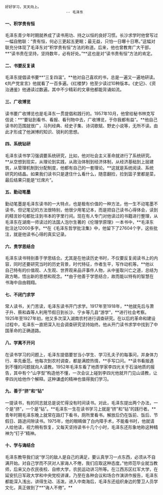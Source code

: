 

```
好好学习，天天向上。
							-- 毛泽东
```



#### **一、积学贵有恒**



毛泽东青少年时期就养成了读书用功、持之以恒的良好习惯。长沙求学时他曾写过一幅自勉联：“贵有恒，何必三更起五更眠；最无益，只怕一日曝十日寒。”这幅对联充分体现了毛泽东对“积学贵有恒”方法的称道。后来，他也曾教育广大干部，**“读书贵在坚持，坚持数年，必有好处。”**这也是对“读书贵有恒”方法的肯定。



#### **二、书要反复读**



毛泽东提倡读书要**“三复四温”。**他对自己喜欢的书，总是一遍又一遍地研读。《共产党宣言》他就看了一百多遍。《红楼梦》他至少读过10种版本。《史记》、《资治通鉴》他通读过数遍。其中不少精彩的文章他都能背诵如流。



#### **三、广收博览**



读书要广收博览也是毛泽东一贯提倡和践行的。1957年10月，他曾给秘书林克写信说：**“要钻到看书、看报、看刊物中去，广收博览，于你我都有益”。**他自己读书的范围就很广，马列经典、经史子集、诗词歌赋、野史小说等，无所不读。由此才形成了他渊博的知识、锐利的思想。



#### **四、系统钻研**



毛泽东读书学习强调要系统研究，比如，他对社会主义革命就进行了系统研究。**从空想到现实，从理论到实践，从政治体制到经济体制，从经济基础到上层建筑，从管理机制到分配制度，他都有自己的一套理论。**这就是系统阅读、系统研究的结晶。如果我们读书只是逮住什么看什么，随意翻捡，捡到篮子里都是菜，最后结果只能是“烂席片”。



#### **五、勤动笔墨**



勤动笔墨是毛泽东读书的一大特点，也是极有价值的一种方法，他一生不动笔墨不读书，但记笔记的方法很特别，他很少用笔记本，而是把自己读书心得体会，读到的精言妙句都批注到书本的字里行间。现在有人专门对他读过的书籍进行整理，从毛泽东在湖南一师读过的法国人泡尔生著的《伦理学原理》一本书中，**毛泽东批注达12000多字。**在《毛泽东哲学批注集》中，他留下了27604个字，这些批注，就是他读书心得的真实记录。



#### **六、贵学思结合**



毛泽东读书特别善于学思结合。尤其是在他读历史书时，不仅要反复阅读书上的内容，同时还要研究当时的历史背景，时代特征，作者生平，写作动机等。**他以自己特有的价值观、人生观、世界观来品评事件人物，从中鉴取兴亡之道，总结为政方略，悟出新的思想和观念。**由于他善于学思结合，故而能以特有的智慧在书海中自由翱翔。



#### **七、不闭门求学**



常人读书，关门苦读，毛泽东读书开门求学。1917年至1918年，**他就先后与萧子升、蔡和森等人利用节假日到长沙、宁乡等几县“游学”，**进行社会考察。1925年至1927年初，他又多次深入湖南农村进行调查研究。在以后的革命和建设过程中，毛泽东一直把深入社会调查研究坚持始终。他从开门读书求学中找到了中国革命的正确道路。



#### **八、学离不开问**



在读书学习的问题上，毛泽东提倡要甘当小学生、学习孔夫子的每事问，并身体力行、率先垂范。他每次到农村调查，都是满腔热情，**手写口问。**读书看报遇到不懂的问题就向人请教。1952年毛泽东看了地质学家李四光关于石油地质的报告，其中有个“山字型”构造他不懂，一次会议上碰到李四光他就开门见山请教，让李四光给他作个解释。这种谦虚的精神也值得我们学习。



#### **九、善于“挤”和“钻”**



一提读书，有的同志就总是说忙得没有时间读书。对此，毛泽东提出两个办法，一个是“挤”，一个是“钻”。**毛泽东一生在读书学习上就是“挤”和“钻”的践行者。**青年时期毛泽东晚上就常在路灯下看书，厕所里看书。解放后仍在饭前、饭后、节假日、路途间隙读书。1975年，他的眼睛做了白内障手术，不能看书时，他就请人给他读，视力稍有恢复，又每天坚持读书十几个小时，毛泽东还形象地称这种精神为“钉子”精神。



#### **十、学与诲结合**



毛泽东教导我们说“学习的敌人是自己的满足，要认真学习一点东西，必须从不自满开始。对自己学而不厌对人家诲人不倦，我们应取这种态度。”他师范毕业就当教师，后来又办农民夜校、自修大学，农民运动讲习所等。在江西苏区红军大学，在延安抗日军政大学和中央党校讲课，乃至在各种会议和场合作演讲作报告，毛泽东都能深入浅出，讲得生动、活泼。进入中南海后，毛泽东还组织身边的警卫人员学文化，真正做到了**“诲人不倦”。**
